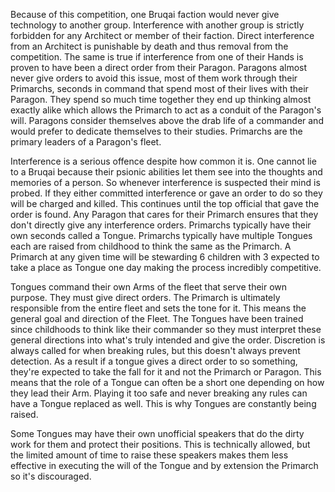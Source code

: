 Because of this competition, one Bruqai faction would never give technology to another group. Interference with another group is strictly forbidden for any Architect or member of their faction. Direct interference from an Architect is punishable by death and thus removal from the competition. The same is true if interference from one of their Hands is proven to have been a direct order from their Paragon. Paragons almost never give orders to avoid this issue, most of them work through their Primarchs, seconds in command that spend most of their lives with their Paragon. They spend so much time together they end up thinking almost exactly alike which allows the Primarch to act as a conduit of the Paragon's will. Paragons consider themselves above the drab life of a commander and would prefer to dedicate themselves to their studies. Primarchs are the primary leaders of a Paragon's fleet.

Interference is a serious offence despite how common it is. One cannot lie to a Bruqai because their psionic abilities let them see into the thoughts and memories of a person. So whenever interference is suspected their mind is probed. If they either committed interference or gave an order to do so they will be charged and killed. This continues until the top official that gave the order is found. Any Paragon that cares for their Primarch ensures that they don't directly give any interference orders. Primarchs typically have their own seconds called a Tongue. Primarchs typically have multiple Tongues each are raised from childhood to think the same as the Primarch. A Primarch at any given time will be stewarding 6 children with 3 expected to take a place as Tongue one day making the process incredibly competitive. 

Tongues command their own Arms of the fleet that serve their own purpose. They must give direct orders. The Primarch is ultimately responsible from the entire fleet and sets the tone for it. This means the general goal and direction of the Fleet. The Tongues have been trained since childhoods to think like their commander so they must interpret these general directions into what's truly intended and give the order. Discretion is always called for when breaking rules, but this doesn't always prevent detection. As a result if a tongue gives a direct order to so something, they're expected to take the fall for it and not the Primarch or Paragon. This means that the role of a Tongue can often be a short one depending on how they lead their Arm. Playing it too safe and never breaking any rules can have a Tongue replaced as well. This is why Tongues are constantly being raised. 

Some Tongues may have their own unofficial speakers that do the dirty work for them and protect their positions. This is technically allowed, but the limited amount of time to raise these speakers makes them less effective in executing the will of the Tongue and by extension the Primarch so it's discouraged.